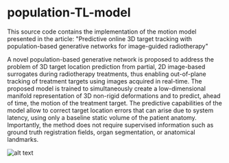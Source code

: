 # population-TL-model

This source code contains the implementation of the motion model presented in the article: "Predictive online 3D target tracking with population-based generative networks for image-guided radiotherapy"



A novel population-based generative network is proposed to address the problem of 3D target location prediction from partial, 2D image-based surrogates during radiotherapy treatments, thus enabling out-of-plane tracking of treatment targets using images acquired in real-time. The proposed model is trained to simultaneously create a low-dimensional manifold representation of 3D non-rigid deformations and to predict, ahead of time, the motion of the treatment target. The predictive capabilities of the model allow to correct target location errors that can arise due to system latency, using only a baseline static volume of the patient anatomy. Importantly, the method does not require supervised information such as ground truth registration fields, organ segmentation, or anatomical landmarks. 

![alt text](https://github.com/lisetvr/population-TL-model/blob/main/model_figure.png?raw=true|width=64px)
